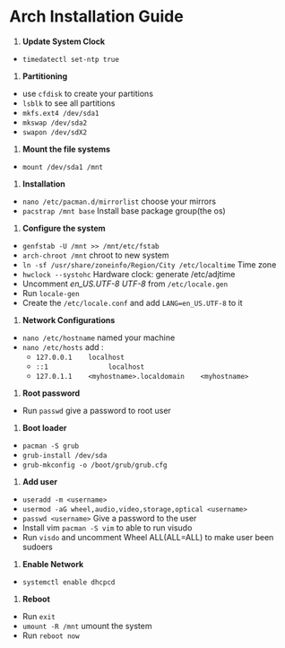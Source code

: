 **Arch Installation Guide**
==

1. **Update System Clock**
  - `timedatectl set-ntp true`
1. **Partitioning**
  - use `cfdisk` to create your partitions
  - `lsblk` to see all partitions
  - `mkfs.ext4 /dev/sda1`
  - `mkswap /dev/sda2`
  - `swapon /dev/sdX2`
1. **Mount the file systems**
  - `mount /dev/sda1 /mnt`
1. **Installation**
  - `nano /etc/pacman.d/mirrorlist` choose your mirrors
  - `pacstrap /mnt base`  Install base package group(the os)
1. **Configure the system**
  - `genfstab -U /mnt >> /mnt/etc/fstab`
  - `arch-chroot /mnt`  chroot to new system
  - `ln -sf /usr/share/zoneinfo/Region/City /etc/localtime` Time zone
  - `hwclock --systohc` Hardware clock: generate /etc/adjtime
  - Uncomment *en_US.UTF-8 UTF-8*  from `/etc/locale.gen`
  - Run `locale-gen`
  - Create the `/etc/locale.conf` and add `LANG=en_US.UTF-8` to it
1. **Network Configurations**
  - `nano /etc/hostname` named your machine
  - `nano /etc/hosts` add :
    - `127.0.0.1    localhost`
	- `::1               localhost`
	- `127.0.1.1    <myhostname>.localdomain    <myhostname>`
1. **Root password**
  - Run `passwd` give a password to root user
1. **Boot loader**
  - `pacman -S grub`
  - `grub-install /dev/sda`
  - `grub-mkconfig -o /boot/grub/grub.cfg`
1. **Add user**
  - `useradd -m <username>`
  - `usermod -aG wheel,audio,video,storage,optical <username>`
  - `passwd <username>`  Give a password to the user
  - Install vim `pacman -S vim` to able to run visudo
  - Run `visdo` and uncomment Wheel ALL(ALL=ALL) to make user been sudoers
1. **Enable Network**
  - `systemctl enable dhcpcd`
1. **Reboot**
  - Run `exit`
  - `umount -R /mnt`  umount the system
  - Run `reboot now`
  
